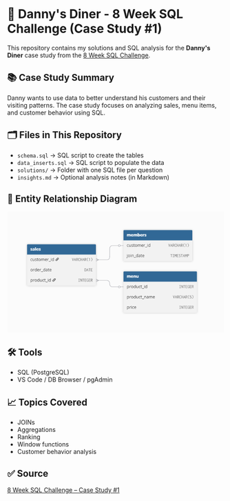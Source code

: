 # 🍜 Danny's Diner - 8 Week SQL Challenge (Case Study #1)

This repository contains my solutions and SQL analysis for the **Danny's Diner** case study from the [8 Week SQL Challenge](https://8weeksqlchallenge.com/case-study-1/).

## 📚 Case Study Summary

Danny wants to use data to better understand his customers and their visiting patterns. The case study focuses on analyzing sales, menu items, and customer behavior using SQL.

## 🗂️ Files in This Repository

- `schema.sql` → SQL script to create the tables
- `data_inserts.sql` → SQL script to populate the data
- `solutions/` → Folder with one SQL file per question
- `insights.md` → Optional analysis notes (in Markdown)

## 🧩 Entity Relationship Diagram

![ERD](./ERD.png)


## 🛠️ Tools

- SQL (PostgreSQL)
- VS Code / DB Browser / pgAdmin

## 📈 Topics Covered

- JOINs
- Aggregations
- Ranking
- Window functions
- Customer behavior analysis

## ✅ Source

[8 Week SQL Challenge – Case Study #1](https://8weeksqlchallenge.com/case-study-1/)
